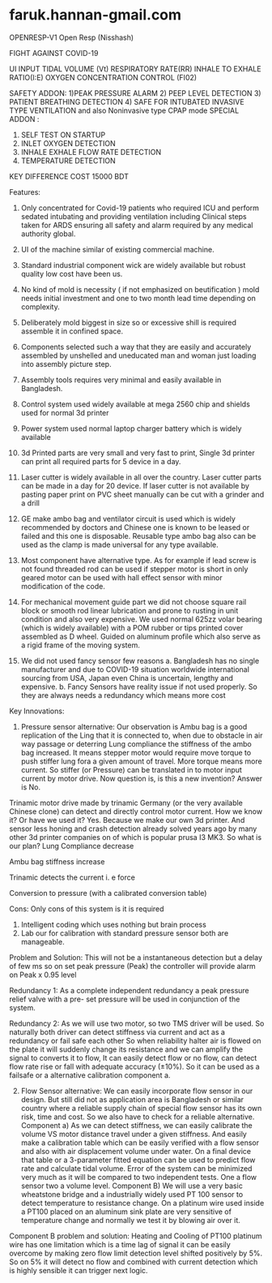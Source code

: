 # faruk.hannan-gmail.com
OPENRESP-V1
Open Resp (Nisshash)


FIGHT AGAINST COVID-19

 
UI INPUT
TIDAL VOLUME (Vt)
RESPIRATORY RATE(RR)
INHALE TO EXHALE RATIO(I:E)
OXYGEN CONCENTRATION CONTROL (FI02)

SAFETY ADDON:
1)PEAK PRESSURE ALARM
2) PEEP LEVEL DETECTION
3) PATIENT BREATHING DETECTION
4) SAFE FOR INTUBATED INVASIVE TYPE VENTILATION and also Noninvasive type CPAP mode
SPECIAL ADDON :
1)	SELF TEST ON STARTUP
2)	INLET OXYGEN DETECTION
3)	INHALE EXHALE FLOW RATE DETECTION
4)	TEMPERATURE DETECTION

KEY DIFFERENCE
COST 15000 BDT




Features:
1.	Only concentrated for Covid-19 patients who required  ICU and perform sedated intubating and providing ventilation including Clinical steps taken for ARDS ensuring all safety and alarm required by any medical authority global.
2.	UI of the machine similar of existing commercial machine.
3.	Standard industrial component wick are widely available but robust quality low cost have been us.  
4.	No kind of mold is necessity ( if not emphasized  on beutification )  mold needs initial investment and one to two month lead time depending on complexity.
5.	Deliberately mold biggest in size so or excessive shill is required assemble it in confined space.
6.	Components selected such a way that they are easily and accurately assembled by unshelled and uneducated man and woman just loading into assembly picture step.
7.	 Assembly tools requires very minimal and easily available in Bangladesh.
8.	Control system used widely available at mega 2560 chip and shields used for normal 3d printer
9.	Power system used normal laptop charger battery which is widely available
10.	3d Printed parts are very small and very fast to print, Single 3d printer can print all required parts for 5 device in a day.
11.	Laser cutter is widely available in all over the country. Laser cutter parts can be made in a day for 20 device. If laser cutter is not available by pasting paper print on PVC sheet manually can be cut with a grinder and a drill
12.	GE make ambo bag and ventilator circuit is used which is widely recommended by doctors and Chinese one is known to be leased or failed and this one is disposable. Reusable type ambo bag also can be used as the clamp is made universal for any type available.

13.	Most component have alternative type. As for example if lead screw is not found threaded rod can be used if stepper motor is short in only geared motor can be used with hall effect sensor with minor modification of the code.
14.	For mechanical movement guide part we did not choose square rail block or smooth rod linear lubrication and prone to rusting in unit condition and also very expensive. We used normal 625zz volar bearing (which is widely available) with a POM rubber or tips printed cover assembled as D wheel. Guided on aluminum profile which also serve as a rigid frame of the moving system.

15.	 We did not used fancy sensor few reasons 
a.	Bangladesh has no single manufacturer and due to COVID-19 situation worldwide international sourcing from USA, Japan even China is uncertain, lengthy and expensive.
b.	Fancy Sensors have reality issue if not used properly. So they are always needs a redundancy which means more cost

Key Innovations:
1.	Pressure sensor alternative:  Our observation is Ambu bag is a good replication of the Ling that it is connected to, when due to obstacle in air way passage or deterring Lung compliance the stiffness of the ambo bag increased. It means stepper motor would require move torque to push stiffer lung fora a given amount of travel. More torque means more current. So stiffer (or Pressure) can be translated in to motor input current by motor drive. 
Now question is, is this a new invention? Answer is No. 

Trinamic motor drive made by trinamic Germany (or the very available Chinese clone) can detect and directly control motor current. How we know it? Or have we used it? Yes. Because we make our own 3d printer. And sensor less honing and crash detection already solved years ago by many other 3d printer companies on of which is popular prusa I3 MK3. So what is our plan? 
Lung Compliance decrease


Ambu bag stiffness increase


Trinamic detects the current i. e force


Conversion to pressure (with a calibrated conversion table) 

Cons:
Only cons of this system is it is required
1. Intelligent coding which uses nothing but brain process
2. Lab our for calibration with standard pressure sensor both are manageable.

Problem and Solution: This will not be a instantaneous detection but a delay of few ms so on set peak pressure (Peak) the controller will provide alarm on Peak x 0.95 level 



Redundancy 1: As a complete independent redundancy a peak pressure relief valve with a pre- set pressure will be used in conjunction of the system.



Redundancy 2: As we will use two motor, so two TMS driver will be used. So naturally both driver can detect stiffness via current and act as a redundancy or fail safe each other So when reliability halter air is flowed on the plate it will suddenly change its resistance and we can amplify the signal to converts it to flow, It can easily detect flow or no flow, can detect flow rate rise or fall with adequate accuracy (±10%). So it can be used as a failsafe or a alternative calibration component a. 

2.	Flow Sensor alternative: We can easily incorporate flow sensor in our design. But still did not as application area is Bangladesh or similar country where a reliable supply chain of special flow sensor has its own risk, time and cost. So we also have to check for a reliable alternative. 
Component a) As we can detect stiffness, we can easily calibrate the volume VS motor distance travel under a given stiffness. And easily make a calibration table which can be easily verified with a flow sensor and also with air displacement volume under water. On a final device that table or a 3-parameter fitted equation can be used to predict flow rate and calculate tidal volume. Error of the system can be minimized very much as it will be compared to two independent tests. One a flow sensor two a volume level.
Component B) We will use a very basic wheatstone bridge and a industrially widely used PT 100 sensor to detect temperature to resistance change. 
On a platinum wire used inside a PT100 placed on an aluminum sink plate are very sensitive of temperature change and normally we test it by blowing air over it. 

Component B problem and solution: Heating and Cooling of PT100 platinum wire has one limitation which is a time lag of signal it can be easily overcome by making zero flow limit detection level shifted positively by 5%. So on 5% it will detect no flow and combined with current detection which is highly sensible it can trigger next logic. 


